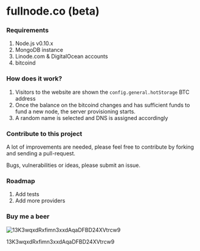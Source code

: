 # fullnode.co (beta)

### Requirements

1. Node.js v0.10.x
2. MongoDB instance
3. Linode.com & DigitalOcean accounts
4. bitcoind

### How does it work?

1. Visitors to the website are shown the `config.general.hotStorage` BTC address
2. Once the balance on the bitcoind changes and has sufficient funds to fund a new node, the server provisioning starts.
3. A random name is selected and DNS is assigned accordingly

### Contribute to this project

A lot of improvements are needed, please feel free to contribute by forking and sending a pull-request.

Bugs, vulnerabilities or ideas, please submit an issue.

### Roadmap

1. Add tests
2. Add more providers

### Buy me a beer

![13K3wqxdRxfimn3xxdAqaDFBD24XVtrcw9](http://i.imgur.com/mwSMNDY.png)

13K3wqxdRxfimn3xxdAqaDFBD24XVtrcw9
